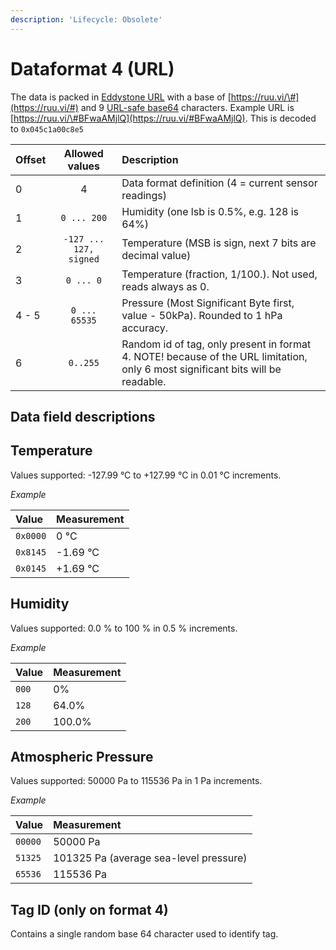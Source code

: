 ```yaml
---
description: 'Lifecycle: Obsolete'
---
```


# Dataformat 4 \(URL\)

The data is packed in [Eddystone URL](https://developers.google.com/beacons/eddystone) with a base of [https://ruu.vi/\#](https://ruu.vi/#) and 9 [URL-safe base64](https://en.wikipedia.org/wiki/Base64#URL_applications) characters. Example URL is [https://ruu.vi/\#BFwaAMjlQ](https://ruu.vi/#BFwaAMjlQ). This is decoded to `0x045c1a00c8e5`

| Offset | Allowed values | Description |
| :--- | :---: | :--- |
| 0 | 4 | Data format definition \(4 = current sensor readings\) |
| 1 | `0 ... 200` | Humidity \(one lsb is 0.5%, e.g. 128 is 64%\) |
| 2 | `-127 ... 127, signed` | Temperature \(MSB is sign, next 7 bits are decimal value\) |
| 3 | `0 ... 0` | Temperature \(fraction, 1/100.\). Not used, reads always as 0. |
| 4 - 5 | `0 ... 65535` | Pressure \(Most Significant Byte first, value - 50kPa\). Rounded to 1 hPa accuracy. |
| 6 | `0..255` | Random id of tag, only present in format 4. NOTE! because of the URL limitation, only 6 most significant bits will be readable. |

## Data field descriptions

## Temperature

Values supported: -127.99 °C to +127.99 °C in 0.01 °C increments.

_Example_

| Value | Measurement |
| :--- | :--- |
| `0x0000` | 0 °C |
| `0x8145` | -1.69 °C |
| `0x0145` | +1.69 °C |

## Humidity

Values supported: 0.0 % to 100 % in 0.5 % increments.

_Example_

| Value | Measurement |
| :--- | :--- |
| `000` | 0% |
| `128` | 64.0% |
| `200` | 100.0% |

## Atmospheric Pressure

Values supported: 50000 Pa to 115536 Pa in 1 Pa increments.

_Example_

| Value | Measurement |
| :--- | :--- |
| `00000` | 50000 Pa |
| `51325` | 101325 Pa \(average sea-level pressure\) |
| `65536` | 115536 Pa |

## Tag ID \(only on format 4\)

Contains a single random base 64 character used to identify tag.

